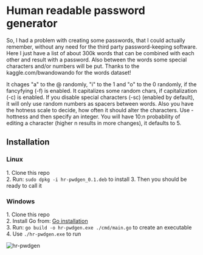 <h1>Human readable password generator</h1>

So, I had a problem with creating some passwords, that I could actually remember, without any need for the third party password-keeping software. Here I just have a list of about 300k words that can be combined with each other and result with a password. Also between the words some special characters and/or numbers will be put. Thanks to the kaggle.com/bwandowando for the words dataset!

It chages "a" to the @ randomly, "i" to the 1 and "o" to the 0 randomly, if the fancyfying (-f) is enabled. 
It capitalizes some random chars, if capitalization (-c) is enabled.
If you disable special characters (-sc) (enabled by default), it will only use random numbers as spacers between words.
Also you have the hotness scale to decide, how often it should alter the characters. Use -hottness and then specify an integer. You will have 10:n probability of editing a character (higher n results in more changes), it defaults to 5.

<h2>Installation</h2>
<h3>Linux</h3>
1. Clone this repo <br>
2. Run: <code>sudo dpkg -i hr-pwdgen_0.1.deb</code> to install
3. Then you should be ready to call it 

<h3>Windows</h3>
1. Clone this repo <br>
2. Install Go from: <a href="https://go.dev/doc/install">Go installation</a> <br>
3. Run: <code>go build -o hr-pwdgen.exe ./cmd/main.go</code> to create an executable <br>
4. Use <code>./hr-pwdgen.exe</code> to run <br>

![hr-pwdgen](https://github.com/user-attachments/assets/dc3cdd77-67f0-4eb4-98a3-67044321431e)
